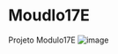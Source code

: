 # Moudlo17E
Projeto Modulo17E
![image](https://user-images.githubusercontent.com/100763733/156354503-e7cfd167-412c-4ebf-b77c-cc959cfeeb29.png)

